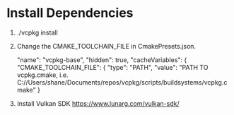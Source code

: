# Install Dependencies
1. ./vcpkg install
2. Change the CMAKE_TOOLCHAIN_FILE in CmakePresets.json.

    "name": "vcpkg-base",
   "hidden": true,
   "cacheVariables": {
   "CMAKE_TOOLCHAIN_FILE": {
   "type": "PATH",
   "value": "PATH TO vcpkg.cmake, i.e. C://Users/shane/Documents/repos/vcpkg/scripts/buildsystems/vcpkg.cmake"
   }

3. Install Vulkan SDK  https://www.lunarg.com/vulkan-sdk/

